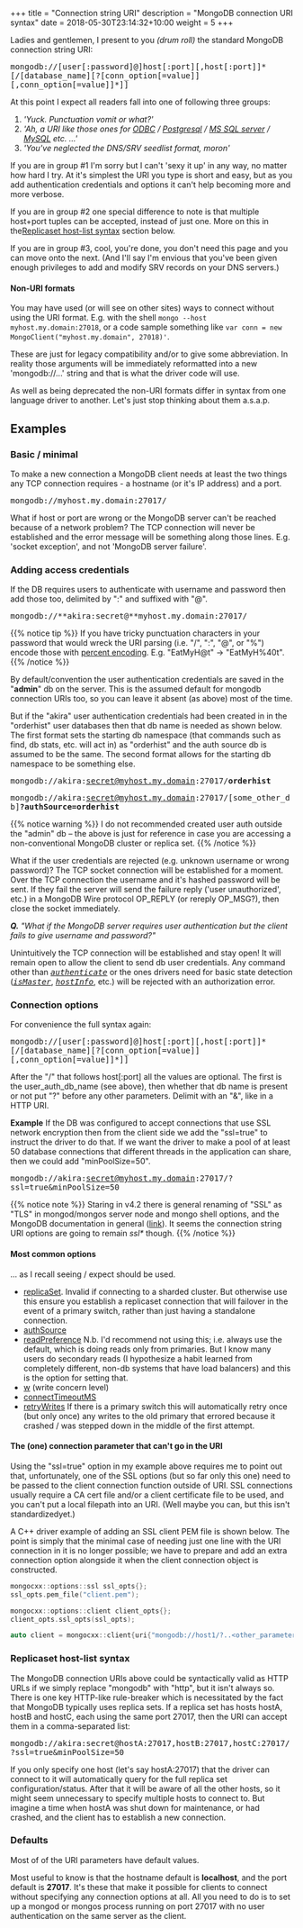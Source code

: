 +++
title = "Connection string URI"
description = "MongoDB connection URI syntax"
date =  2018-05-30T23:14:32+10:00
weight = 5
+++


Ladies and gentlemen, I present to you _(drum roll)_ the standard MongoDB connection string URI:

<tt>mongodb://\[user\[:password\]@\]host\[:port\]\[,host\[:port\]\]\*\[/\[database\_name\]\[?\[conn\_option\[=value\]\]\[,conn\_option\[=value\]\]\*\]\]</tt>

At this point I expect all readers fall into one of following three groups:

1. _'Yuck. Punctuation vomit or what?'_
2. _'Ah, a URI like those ones for [ODBC](https://tools.ietf.org/html/draft-patrick-lambert-odbc-uri-scheme-00) / [Postgresql](https://www.postgresql.org/docs/9.3/libpq-connect.html) / [MS SQL server](https://docs.microsoft.com/en-us/sql/connect/jdbc/building-the-connection-url?view=sql-server-2017) / [MySQL](https://dev.mysql.com/doc/refman/8.0/en/connecting-using-uri-or-key-value-pairs.html#connecting-using-uri) etc. ...'_
3. _'You've neglected the DNS/SRV seedlist format, moron'_

If you are in group #1 I'm sorry but I can't 'sexy it up' in any way, no matter how hard I try. At it's simplest the URI you type is short and easy, but as you add authentication credentials and options it can't help becoming more and more verbose.

If you are in group #2 one special difference to note is that multiple host+port tuples can be accepted, instead of just one. More on this in the[Replicaset host-list syntax](#replicaset-host-list-syntax) section below.

If you are in group #3, cool, you're done, you don't need this page and you can move onto the next. (And I'll say I'm envious that you've been given enough privileges to add and modify SRV records on your DNS servers.)

#### Non-URI formats

You may have used (or will see on other sites) ways to connect without using the URI format. E.g. with the shell `mongo --host myhost.my.domain:27018`, or a code sample something like `var conn = new MongoClient("myhost.my.domain", 27018)'`.

These are just for legacy compatibility and/or to give some abbreviation. In reality those arguments will be immediately reformatted into a new 'mongodb://...' string and that is what the driver code will use.

As well as being deprecated the non-URI formats differ in syntax from one language driver to another. Let's just stop thinking about them a.s.a.p.

## Examples

### Basic / minimal

To make a new connection a MongoDB client needs at least the two things any TCP connection requires - a hostname (or it's IP address) and a port.

<tt>mongodb://myhost.my.domain:27017/</tt>

What if host or port are wrong or the MongoDB server can't be reached because of a network problem?
The TCP connection will never be established and the error message will be something along those lines. E.g. 'socket exception', and not 'MongoDB server failure'.

### Adding access credentials

If the DB requires users to authenticate with username and password then add those too, delimited by ":" and suffixed with "@".

<tt>mongodb://**akira:secret@**myhost.my.domain:27017/</tt>

{{% notice tip %}}
If you have tricky punctuation characters in your password that would wreck the URI parsing (i.e. "/", ":", "@", or "%") encode those with [percent encoding](https://tools.ietf.org/html/rfc3986#section-2.1). E.g. "EatMyH@t" -> "EatMyH%40t".
{{% /notice %}}

By default/convention the user authentication credentials are saved in the "**admin**" db on the server. This is the assumed default for mongodb connection URIs too, so you can leave it absent (as above) most of the time. 

But if the "akira" user authentication credentials had been created in in the "orderhist" user databases then that db name is needed as shown below. The first format sets the starting db namespace (that commands such as find, db stats, etc. will act in) as "orderhist" and the auth source db is assumed to be the same. The second format allows for the starting db namespace to be something else.

<tt>mongodb://akira:secret@myhost.my.domain:27017/**orderhist**</tt>

<tt>mongodb://akira:secret@myhost.my.domain:27017/\[some\_other\_db\]**?authSource=orderhist**</tt>

{{% notice warning %}}
I do not recommended created user auth outside the "admin" db &ndash; the above is just for reference in case you are accessing a non-conventional MongoDB cluster or replica set.
{{% /notice %}}

What if the user credentials are rejected (e.g. unknown username or wrong password)? 
The TCP socket connection will be established for a moment. Over the TCP connection the username and it's hashed password will be sent. If they fail the server will send the failure reply ('user unauthorized', etc.) in a MongoDB Wire protocol OP_REPLY (or rereply OP_MSG?), then close the socket immediately.

_**Q.** "What if the MongoDB server requires user authentication but the client fails to give username and password?"_

Unintuitively the TCP connection will be established and stay open! It will remain open to allow the client to send db user credentials. Any command other than _[<tt>authenticate</tt>](https://docs.mongodb.com/manual/reference/command/authenticate/)_ or the ones drivers need for basic state detection (_[<tt>isMaster</tt>](https://docs.mongodb.com/manual/reference/command/isMaster/)_, _[<tt>hostInfo</tt>](https://docs.mongodb.com/manual/reference/command/hostInfo/)_, etc.) will be rejected with an authorization error.

### Connection options

For convenience the full syntax again:

<tt>mongodb://\[user\[:password\]@\]host\[:port\]\[,host\[:port\]\]\*\[/\[database\_name\]\[?\[conn\_option\[=value\]\]\[,conn\_option\[=value\]\]\*\]\]</tt>

After the "/" that follows host\[:port\] all the values are optional. The first is the user_auth_db_name (see above), then whether that db name is present or not put "?" before any other parameters. Delimit with an "\&", like in a HTTP URI.

**Example** If the DB was configured to accept connections that use SSL network encryption then from the client side we add the "ssl=true" to instruct the driver to do that. If we want the driver to make a pool of at least 50 database connections that different threads in the application can share, then we could add "minPoolSize=50".

<tt>mongodb://akira:secret@myhost.my.domain:27017/?ssl=true\&minPoolSize=50</tt>

{{% notice note %}}
Staring in v4.2 there is general renaming of "SSL" as "TLS" in mongod/mongos server node and mongo shell options, and the MongoDB documentation in general ([link](https://docs.mongodb.com/master/release-notes/4.2/#add-tls-options)). It seems the connection string URI options are going to remain _ssl\*_ though.
{{% /notice %}}

#### Most common options

... as I recall seeing / expect should be used.

- [replicaSet](https://docs.mongodb.com/manual/reference/connection-string/#replica-set-option). Invalid if connecting to a sharded cluster. But otherwise use this ensure you establish a replicaset connection that will failover in the event of a primary switch, rather than just having a standalone connection.
- [authSource](https://docs.mongodb.com/manual/reference/connection-string/#urioption.authSource)
- [readPreference](https://docs.mongodb.com/manual/reference/connection-string/#urioption.readPreference) N.b. I'd recommend not using this; i.e. always use the default, which is doing reads only from primaries. But I know many users do secondary reads (I hypothesize a habit learned from completely different, non-db systems that have load balancers) and this is the option for setting that.
- [w](https://docs.mongodb.com/manual/reference/connection-string/#urioption.w) (write concern level)
- [connectTimeoutMS](https://docs.mongodb.com/manual/reference/connection-string/#urioption.connectTimeoutMS)
- [retryWrites](https://docs.mongodb.com/manual/reference/connection-string/#urioption.retryWrites) If there is a primary switch this will automatically retry once (but only once) any writes to the old primary that errored because it crashed / was stepped down in the middle of the first attempt.


#### The (one) connection parameter that can't go in the URI

Using the "ssl=true" option in my example above requires me to point out that, unfortunately, one of the SSL options (but so far only this one) need to be passed to the client connection function outside of URI. SSL connections usually require a CA cert file and/or a client certificate file to be used, and you can't put a local filepath into an URI. (Well maybe you can, but this isn't standardizedyet.)

A C++ driver example of adding an SSL client PEM file is shown below. The point is simply that the minimal case of needing just one line with the URI connection in it is no longer possible; we have to prepare and add an extra connection option alongside it when the client connection object is constructed.

```C++
mongocxx::options::ssl ssl_opts{};
ssl_opts.pem_file("client.pem");

mongocxx::options::client client_opts{};
client_opts.ssl_opts(ssl_opts);

auto client = mongocxx::client{uri{"mongodb://host1/?..<other_parameters>..&ssl=true"}, client_opts};
```

### Replicaset host-list syntax

The MongoDB connection URIs above could be syntactically valid as HTTP URLs if we simply replace "mongodb" with "http", but it isn't always so. There is one key HTTP-like rule-breaker which is necessitated by the fact that MongoDB typically uses replica sets. If a replica set has hosts hostA, hostB and hostC, each using the same port 27017, then the URI can accept them in a comma-separated list:

<tt>mongodb://akira:secret@hostA:27017,hostB:27017,hostC:27017/?ssl=true\&minPoolSize=50</tt>

If you only specify one host (let's say hostA:27017) that the driver can connect to it will automatically query for the full replica set configuration/status. After that it will be aware of all the other hosts, so it might seem unnecessary to specify multiple hosts to connect to. But imagine a time when hostA was shut down for maintenance, or had crashed, and the client has to establish a new connection. 

### Defaults

Most of of the URI parameters have default values.

Most useful to know is that the hostname default is **localhost**, and the port default is **27017**. It's these that make it possible for clients to connect without specifying any connection options at all. All you need to do is to set up a mongod or mongos process running on port 27017 with no user authentication on the same server as the client.
